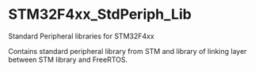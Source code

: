 STM32F4xx_StdPeriph_Lib
=======================

Standard Peripheral libraries for STM32F4xx

Contains standard peripheral library from STM and library of linking layer between STM library and FreeRTOS.
